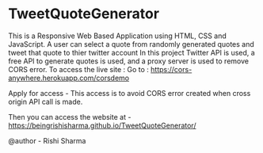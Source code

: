 # TweetQuoteGenerator
This is a Responsive Web Based Application using HTML, CSS and JavaScript.
A user can select a quote from randomly generated quotes and tweet that quote to thier twitter account
In this project Twitter API is used, a free API to generate quotes is used, and a proxy server is used to remove CORS error.
To access the live site :
Go to : https://cors-anywhere.herokuapp.com/corsdemo

Apply for access - This access is to avoid CORS error created when cross origin API call is made.

Then you can access the website at - https://beingrishisharma.github.io/TweetQuoteGenerator/

@author - Rishi Sharma
